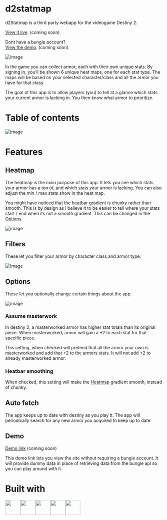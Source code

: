 # d2statmap
d2Statmap is a third party webapp for the videogame Destiny 2.

[View it live](). (coming soon)

Dont have a bungie account?<br>
[View the demo](). (coming soon)

![image](https://user-images.githubusercontent.com/31994545/235534017-f1c0b0af-fb71-4cb4-bf03-d50ed2e327a4.png)

In the game you can collect armor, each with their own unique stats.
By signing in, you’ll be shown 6 unique heat maps, one for each stat type. The maps will be based on your selected character/class 
and all the armor you have for that class.

The goal of this app is to allow players (you) to tell at a glance which stats your current armor is lacking in. You then know what armor to prioritize.

# Table of contents
![image](https://user-images.githubusercontent.com/31994545/235538164-e8b64496-e511-4e93-be35-aa3eda61e7b7.png)

# Features
## Heatmap
The heatmap is the main purpose of this app. It lets you see which stats your armor has a ton of, and which stats your armor is lacking.
You can also adjust the min / max stats show in the heat map.

You might have noticed that the heatbar gradient is chunky rather than smooth. This is by design as I believe it to be easier to tell where your stats 
start / end when its not a smooth gradient.
This can be changed in the [Options](#Options).

![image](https://user-images.githubusercontent.com/31994545/235533514-ceba5a14-8530-4089-be9b-6b331fcbfa88.png)
## Filters
These let you filter your armor by character class and armor type.

![image](https://user-images.githubusercontent.com/31994545/235533730-1dc55454-164f-4a29-baa0-8ac307cfbed7.png)
## Options
These let you optionally change certain things about the app.

![image](https://user-images.githubusercontent.com/31994545/235534121-faecfa6d-e7f9-408e-9914-3d1cef2dda35.png)

### Assume masterwork
In destiny 2, a masterworked armor has higher stat totals than its original piece. When masterworked, armor will gain a +2 to each stat for that
specific piece.

This setting, when checked will pretend that all the armor your own is masterworked and add that +2 to the armors stats. It will not
add +2 to already masterworked armor.

### Heatbar smoothing
When checked, this setting will make the [Heatmap](#Heatmap) gradient smooth, instead of chunky.

## Auto fetch
The app keeps up to date with destiny as you play it. The app will periodically search for any new armor you acquired to keep up to date.

## Demo
[Demo link]() (coming soon)

This demo link lets you view the site without requiring a bungie account. It will provide dummy data in place of retrieving data from the
bungie api so you can play around with it.

# Built with
<div style="display: flex; flex-direction:row;">
<img src="https://cdn.svgporn.com/logos/react.svg" width="48">
<img src="https://cdn.svgporn.com/logos/nextjs-icon.svg" height="48">
<img src="https://cdn.svgporn.com/logos/javascript.svg" width="48">
<img src="https://cdn.svgporn.com/logos/html-5.svg" height="48">
<img src="https://cdn.svgporn.com/logos/css-3.svg" height="48"
</div>
